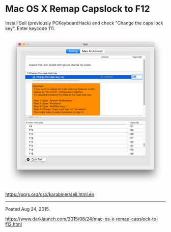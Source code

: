 # Mac OS X Remap Capslock to F12

Install Seil (previously PCKeyboardHack) and check "Change the caps lock key". Enter keycode 111.

<img alt="" src="/img/uploads/2015-08/remap-capslock-to-f12.png" />

https://pqrs.org/osx/karabiner/seil.html.en

---

Posted Aug 24, 2015.

https://www.darklaunch.com/2015/08/24/mac-os-x-remap-capslock-to-f12.html